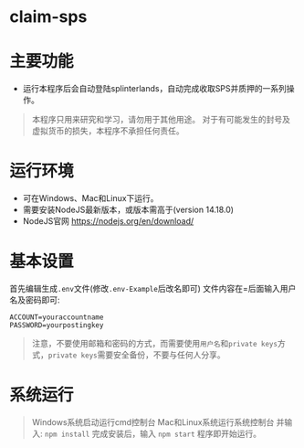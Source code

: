 # claim-sps
# 主要功能
+ 运行本程序后会自动登陆splinterlands，自动完成收取SPS并质押的一系列操作。
>本程序只用来研究和学习，请勿用于其他用途。
>对于有可能发生的封号及虚拟货币的损失，本程序不承担任何责任。
# 运行环境
+ 可在Windows、Mac和Linux下运行。
+ 需要安装NodeJS最新版本，或版本需高于(version 14.18.0)
+ NodeJS官网 https://nodejs.org/en/download/
# 基本设置
首先编辑生成`.env`文件(修改`.env-Example`后改名即可)
文件内容在=后面输入用户名及密码即可:
```
ACCOUNT=youraccountname
PASSWORD=yourpostingkey
```
>注意，不要使用邮箱和密码的方式，而需要使用`用户名`和`private keys`方式，`private keys`需要安全备份，不要与任何人分享。
# 系统运行
>Windows系统启动运行cmd控制台
>Mac和Linux系统运行系统控制台
并输入:
`npm install`
完成安装后，输入
`npm start`
程序即开始运行。
